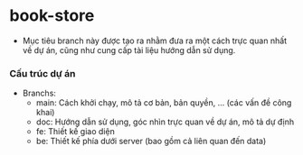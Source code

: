 # book-store
- Mục tiêu branch này được tạo ra nhằm đưa ra một cách trực quan nhất
về dự án, cũng như cung cấp tài liệu hướng dẫn sử dụng.

### Cấu trúc dự án
- Branchs:
  + main: Cách khởi chạy, mô tả cơ bản, bản quyền, ... (các vấn đề công khai)
  + doc: Hướng dẫn sử dụng, góc nhìn trực quan về dự án, mô tả dự định
  + fe: Thiết kế giao diện
  + be: Thiết kế phía dưới server (bao gồm cả liên quan đến data)
